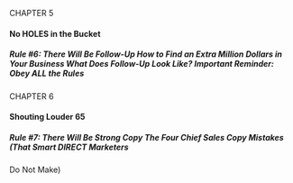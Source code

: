 CHAPTER 5

#### No HOLES in the Bucket

##### Rule #6: There Will Be Follow-Up How to Find an Extra Million Dollars in Your Business What Does Follow-Up Look Like? Important Reminder: Obey ALL the Rules

CHAPTER 6

#### Shouting Louder 65

##### Rule #7: There Will Be Strong Copy The Four Chief Sales Copy Mistakes (That Smart DIRECT Marketers
 Do Not Make)